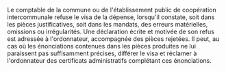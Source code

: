 Le comptable de la commune ou de l'établissement public de coopération intercommunale refuse le visa de la dépense, lorsqu'il constate, soit dans les pièces justificatives, soit dans les mandats, des erreurs matérielles, omissions ou irrégularités.
Une déclaration écrite et motivée de son refus est adressée à l'ordonnateur, accompagnée des pièces rejetées.
Il peut, au cas où les énonciations contenues dans les pièces produites ne lui paraissent pas suffisamment précises, différer le visa et réclamer à l'ordonnateur des certificats administratifs complétant ces énonciations.